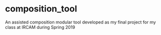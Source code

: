 # composition_tool
An assisted composition modular tool developed as my final project for my class at IRCAM during Spring 2019
